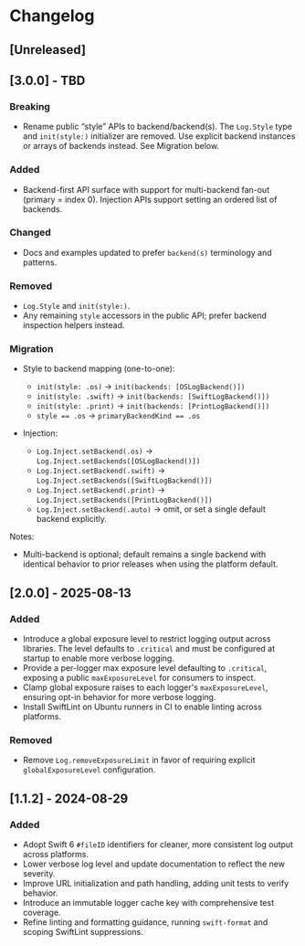 # Changelog

## [Unreleased]

## [3.0.0] - TBD

### Breaking

- Rename public “style” APIs to backend/backend(s). The `Log.Style` type and
  `init(style:)` initializer are removed. Use explicit backend instances or
  arrays of backends instead. See Migration below.

### Added

- Backend-first API surface with support for multi-backend fan-out (primary =
  index 0). Injection APIs support setting an ordered list of backends.

### Changed

- Docs and examples updated to prefer `backend(s)` terminology and patterns.

### Removed

- `Log.Style` and `init(style:)`.
- Any remaining `style` accessors in the public API; prefer backend inspection
  helpers instead.

### Migration

- Style to backend mapping (one-to-one):
  - `init(style: .os)` → `init(backends: [OSLogBackend()])`
  - `init(style: .swift)` → `init(backends: [SwiftLogBackend()])`
  - `init(style: .print)` → `init(backends: [PrintLogBackend()])`
  - `style == .os` → `primaryBackendKind == .os`

- Injection:
  - `Log.Inject.setBackend(.os)` → `Log.Inject.setBackends([OSLogBackend()])`
  - `Log.Inject.setBackend(.swift)` → `Log.Inject.setBackends([SwiftLogBackend()])`
  - `Log.Inject.setBackend(.print)` → `Log.Inject.setBackends([PrintLogBackend()])`
  - `Log.Inject.setBackend(.auto)` → omit, or set a single default backend explicitly.

Notes:
- Multi-backend is optional; default remains a single backend with identical
  behavior to prior releases when using the platform default.

## [2.0.0] - 2025-08-13

### Added

- Introduce a global exposure level to restrict logging output across libraries. The level defaults
  to `.critical` and must be configured at startup to enable more verbose logging.
- Provide a per-logger max exposure level defaulting to `.critical`, exposing a public
  `maxExposureLevel` for consumers to inspect.
- Clamp global exposure raises to each logger's `maxExposureLevel`, ensuring opt-in behavior for
  more verbose logging.
- Install SwiftLint on Ubuntu runners in CI to enable linting across platforms.

### Removed

- Remove `Log.removeExposureLimit` in favor of requiring explicit `globalExposureLevel`
  configuration.

## [1.1.2] - 2024-08-29

### Added

- Adopt Swift 6 `#fileID` identifiers for cleaner, more consistent log output across platforms.
- Lower verbose log level and update documentation to reflect the new severity.
- Improve URL initialization and path handling, adding unit tests to verify behavior.
- Introduce an immutable logger cache key with comprehensive test coverage.
- Refine linting and formatting guidance, running `swift-format` and scoping SwiftLint suppressions.
